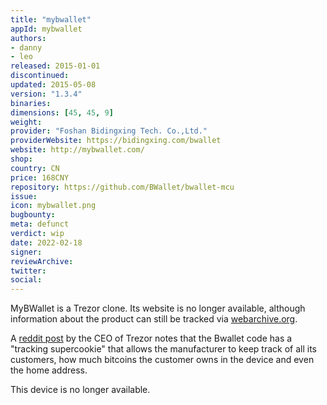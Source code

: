 ```yaml
---
title: "mybwallet"
appId: mybwallet
authors:
- danny
- leo
released: 2015-01-01
discontinued: 
updated: 2015-05-08
version: "1.3.4"
binaries: 
dimensions: [45, 45, 9]
weight: 
provider: "Foshan Bidingxing Tech. Co.,Ltd."
providerWebsite: https://bidingxing.com/bwallet
website: http://mybwallet.com/
shop: 
country: CN
price: 168CNY
repository: https://github.com/BWallet/bwallet-mcu
issue: 
icon: mybwallet.png
bugbounty: 
meta: defunct
verdict: wip
date: 2022-02-18
signer: 
reviewArchive: 
twitter: 
social: 
---
```


MyBWallet is a Trezor clone. Its website is no longer available, although information about the product can still be tracked via [webarchive.org](https://web.archive.org/web/20161219224459/https://bidingxing.com/bwallet).

A [reddit post](https://www.reddit.com/r/Bitcoin/comments/2tyier/bwallet_review_by_trezor_developer/) by the CEO of Trezor notes that the Bwallet code has a "tracking supercookie" that allows the manufacturer to keep track of all its customers, how much bitcoins the customer owns in the device and even the home address.

This device is no longer available.
